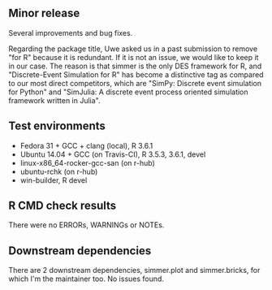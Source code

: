 ## Minor release

Several improvements and bug fixes.

Regarding the package title, Uwe asked us in a past submission to remove
"for R" because it is redundant. If it is not an issue, we would like to keep
it in our case. The reason is that simmer is the only DES framework for R, and
"Discrete-Event Simulation for R" has become a distinctive tag as compared to
our most direct competitors, which are "SimPy: Discrete event simulation for
Python" and "SimJulia: A discrete event process oriented simulation framework
written in Julia".

## Test environments

- Fedora 31 + GCC + clang (local), R 3.6.1
- Ubuntu 14.04 + GCC (on Travis-CI), R 3.5.3, 3.6.1, devel
- linux-x86_64-rocker-gcc-san (on r-hub)
- ubuntu-rchk (on r-hub)
- win-builder, R devel

## R CMD check results

There were no ERRORs, WARNINGs or NOTEs.

## Downstream dependencies

There are 2 downstream dependencies, simmer.plot and simmer.bricks, for which
I'm the maintainer too. No issues found.
